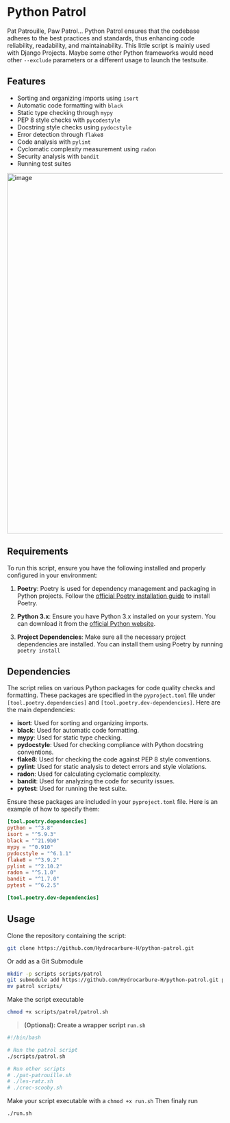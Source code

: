 # Python Patrol
Pat Patrouille, Paw Patrol... Python Patrol ensures that the codebase adheres to the best practices and standards, thus enhancing code reliability, readability, and maintainability.
This little script is mainly used with Django Projects. Maybe some other Python frameworks would need other `--exclude` parameters or a different usage to launch the testsuite.
## Features

- Sorting and organizing imports using `isort`
- Automatic code formatting with `black`
- Static type checking through `mypy`
- PEP 8 style checks with `pycodestyle`
- Docstring style checks using `pydocstyle`
- Error detection through `flake8`
- Code analysis with `pylint`
- Cyclomatic complexity measurement using `radon`
- Security analysis with `bandit`
- Running test suites

<img width="842" alt="image" src="https://github.com/user-attachments/assets/c0ed7cac-6f97-4a3b-adff-cb145ff36f7a">

## Requirements

To run this script, ensure you have the following installed and properly configured in your environment:

1. **Poetry**: Poetry is used for dependency management and packaging in Python projects. Follow the [official Poetry installation guide](https://python-poetry.org/docs/#installation) to install Poetry.

2. **Python 3.x**: Ensure you have Python 3.x installed on your system. You can download it from the [official Python website](https://www.python.org/downloads/).

3. **Project Dependencies**: Make sure all the necessary project dependencies are installed. You can install them using Poetry by running `poetry install`

## Dependencies

The script relies on various Python packages for code quality checks and formatting. These packages are specified in the `pyproject.toml` file under `[tool.poetry.dependencies]` and `[tool.poetry.dev-dependencies]`. Here are the main dependencies:

- **isort**: Used for sorting and organizing imports.
- **black**: Used for automatic code formatting.
- **mypy**: Used for static type checking.
- **pydocstyle**: Used for checking compliance with Python docstring conventions.
- **flake8**: Used for checking the code against PEP 8 style conventions.
- **pylint**: Used for static analysis to detect errors and style violations.
- **radon**: Used for calculating cyclomatic complexity.
- **bandit**: Used for analyzing the code for security issues.
- **pytest**: Used for running the test suite.

Ensure these packages are included in your `pyproject.toml` file. Here is an example of how to specify them:

```toml
[tool.poetry.dependencies]
python = "^3.8"
isort = "^5.9.3"
black = "^21.9b0"
mypy = "^0.910"
pydocstyle = "^6.1.1"
flake8 = "^3.9.2"
pylint = "^2.10.2"
radon = "^5.1.0"
bandit = "^1.7.0"
pytest = "^6.2.5"

[tool.poetry.dev-dependencies]
```

## Usage
Clone the repository containing the script:
```bash
git clone https://github.com/Hydrocarbure-H/python-patrol.git
```
Or add as a Git Submodule
```bash
mkdir -p scripts scripts/patrol
git submodule add https://github.com/Hydrocarbure-H/python-patrol.git patrol
mv patrol scripts/
```
Make the script executable
```bash
chmod +x scripts/patrol/patrol.sh
```
> **(Optional): Create a wrapper script `run.sh`**
```bash
#!/bin/bash

# Run the patrol script
./scripts/patrol.sh

# Run other scripts
# ./pat-patrouille.sh
# ./les-ratz.sh
# ./croc-scooby.sh
```
Make your script executable with a `chmod +x run.sh`
Then finaly run
```bash
./run.sh
```
